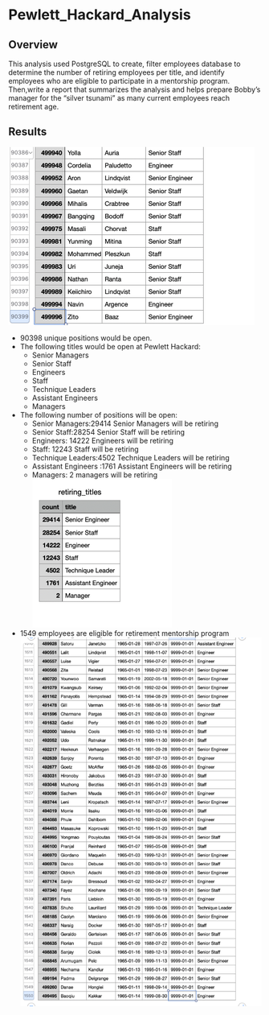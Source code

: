 # Pewlett_Hackard_Analysis
## Overview
This analysis used PostgreSQL to create, filter employees database to determine the number of retiring employees per title, and identify employees who are eligible to participate in a mentorship program. Then,write a report that summarizes the analysis and helps prepare Bobby’s manager for the “silver tsunami” as many current employees reach retirement age.
## Results
![unique_title2.png](unique_title2.png)
- 90398 unique positions would be open.
- The following titles would be open at Pewlett Hackard:
  - Senior Managers
  - Senior Staff
  - Engineers
  - Staff
  - Technique Leaders
  - Assistant Engineers
  - Managers
- The following number of positions will be open:
  - Senior Managers:29414 Senior Managers will be retiring
  - Senior Staff:28254 Senior Staff will be retiring
  - Engineers: 14222 Engineers will be retiring
  - Staff: 12243 Staff will be retiring
  - Technique Leaders:4502 Technique Leaders will be retiring
  - Assistant Engineers :1761 Assistant Engineers will be retiring
  - Managers: 2 managers will be retiring
![retiring_titles.png](retiring_titles.png)
- 1549 employees are eligible for retirement mentorship program 
![mentorship_eligibility.png](mentorship_eligibility.png)

